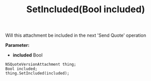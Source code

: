 ﻿---
uid: crmscript_ref_NSQuoteVersionAttachment_SetIncluded
title: SetIncluded(Bool included)
intellisense: NSQuoteVersionAttachment.SetIncluded
keywords: NSQuoteVersionAttachment, GetIncluded
so.topic: reference
---

Will this attachment be included in the next 'Send Quote' operation

**Parameter:** 
 - **included** Bool

```crmscript
NSQuoteVersionAttachment thing;
Bool included;
thing.SetIncluded(included);
```

